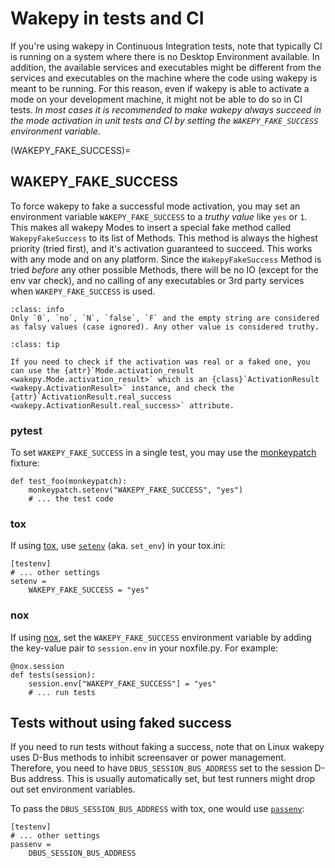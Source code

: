 # Wakepy in tests and CI

If you're using wakepy in Continuous Integration tests, note that typically CI is running on a system where there is no Desktop Environment available. In addition, the available services and executables might be different from the services and executables on the machine where the code using wakepy is meant to be running. For this reason, even if wakepy is able to activate a mode on your development machine, it might not be able to do so in CI tests. *In most cases it is recommended to make wakepy always succeed in the mode activation in unit tests and CI by setting the `WAKEPY_FAKE_SUCCESS` environment variable.*


(WAKEPY_FAKE_SUCCESS)=
## WAKEPY_FAKE_SUCCESS
To force wakepy to fake a successful mode activation, you may set an environment variable `WAKEPY_FAKE_SUCCESS` to a *truthy value* like `yes` or `1`.  This makes all wakepy Modes to insert a special fake method called `WakepyFakeSuccess` to its list of Methods. This method is always the highest priority (tried first), and it's activation guaranteed to succeed. This works with any mode and on any platform. Since the `WakepyFakeSuccess` Method is tried *before* any other possible Methods,  there will be no IO (except for the env var check), and no calling of any executables or 3rd party services when `WAKEPY_FAKE_SUCCESS` is used.


```{admonition} Truthy and falsy values
:class: info
Only `0`, `no`, `N`, `false`, `F` and the empty string are considered as falsy values (case ignored). Any other value is considered truthy.
```
```{admonition} Distinguishing real activation success from a faked one
:class: tip

If you need to check if the activation was real or a faked one, you can use the {attr}`Mode.activation_result <wakepy.Mode.activation_result>` which is an {class}`ActivationResult <wakepy.ActivationResult>` instance, and check the {attr}`ActivationResult.real_success <wakepy.ActivationResult.real_success>` attribute.
```

### pytest

To set `WAKEPY_FAKE_SUCCESS` in a single test, you may use the [monkeypatch](https://docs.pytest.org/en/latest/how-to/monkeypatch.html) fixture:

```{code-block} python
def test_foo(monkeypatch):
    monkeypatch.setenv("WAKEPY_FAKE_SUCCESS", "yes")
    # ... the test code
```

### tox

If using [tox](https://tox.wiki/), use [`setenv`](https://tox.wiki/en/4.14.2/config.html#set_env) (aka. `set_env`) in your tox.ini:

```{code-block} ini
[testenv]
# ... other settings
setenv =
    WAKEPY_FAKE_SUCCESS = "yes"
```

### nox

If using [nox](https://nox.thea.codes/), set the `WAKEPY_FAKE_SUCCESS` environment variable by adding the key-value pair to `session.env` in your noxfile.py. For example:

```{code-block} python
@nox.session
def tests(session):
    session.env["WAKEPY_FAKE_SUCCESS"] = "yes"
    # ... run tests
```

## Tests without using faked success

If you need to run tests without faking a success, note that on Linux wakepy uses D-Bus methods to inhibit screensaver or power management. Therefore, you need to have `DBUS_SESSION_BUS_ADDRESS` set to the session D-Bus address. This is usually automatically set, but test runners might drop out set environment variables.

To pass the `DBUS_SESSION_BUS_ADDRESS` with tox, one would use [`passenv`](https://tox.wiki/en/4.14.2/config.html#passenv):

```{code-block} ini
[testenv]
# ... other settings
passenv =
    DBUS_SESSION_BUS_ADDRESS
```